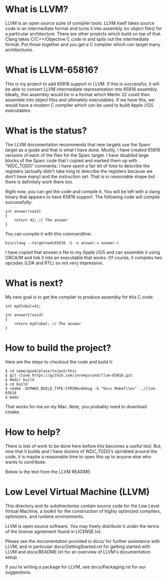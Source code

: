 What is LLVM?
============
LLVM is an open source suite of compiler tools.  LLVM itself takes source code
in an intermediate format and turns it into assembly (or object files) for a
particular architecture.  There are other projects which build on top of that.
Clang takes C/C++/Objective C code in and spits out the intermediate format.
Put those together and you get a C compiler which can target many architectures.


What is LLVM-65816?
=================
This is my project to add 65816 support in LLVM.  If this is successful, it
will be able to convert LLVM intermediate representation into 65816 assembly.
Ideally, this assembly would be in a format which Merlin 32 could then assemble
into object files and ultimately executables.  If we have this, we would have a
modern C compiler which can be used to build Apple //GS executables.


What is the status?
===============
The LLVM documentation recommends that new targets use the Sparc target as a
guide and that is what I have done.  Mostly, I have created 65816 versions of
each of the files for the Sparc target.  I have disabled large blocks of the
Sparc code that I copied and marked them up with “WDC_TODO” comments.  I have
spent a fair bit of time to describe the registers (actually didn’t take long
to describe the registers because we don’t have many) and the instruction set.
That is in reasonable shape but there is definitely work there too.

Right now, you can get the code and compile it.  You will be left with a clang
binary that appears to have 65816 support.  The following code will compile
successfully:

    int answer(void)
    {
        return 42; // The answer
    }

You can compile it with this commandline:

    bin/clang --target=wdc65816 -S -o answer.s answer.c

I have copied that answer.s file to my Apple //GS and can assemble it using
ORCA/M and link it into an executable that works.  Of course, it compiles
two opcodes (LDA and RTL) so not very impressive.


What is next?
===========
My next goal is to get the compiler to produce assembly for this C code:

    int myGlobal=42;
    
    int answer2(void)
    {
        return myGlobal; // The answer
    }


How to build the project?
=========================
Here are the steps to checkout the code and build it:

    $ cd some/good/place/to/put/this
    $ git clone https://github.com/jeremysrand/llvm-65816.git
    $ mkdir build
    $ cd build
    $ cmake -DCMAKE_BUILD_TYPE:STRING=Debug -G "Unix Makefiles" ../llvm-65816
    $ make

That works for me on my Mac.  Note, you probably need to download cmake.


How to help?
============
There is _lots_ of work to be done here before this becomes a useful tool.
But, now that it builds and I have dozens of WDC_TODO’s sprinkled around the
code, it is maybe a reasonable time to open this up to anyone else who wants to
contribute.


Below is the text from the LLVM README:


Low Level Virtual Machine (LLVM)
================================

This directory and its subdirectories contain source code for the Low Level
Virtual Machine, a toolkit for the construction of highly optimized compilers,
optimizers, and runtime environments.

LLVM is open source software. You may freely distribute it under the terms of
the license agreement found in LICENSE.txt.

Please see the documentation provided in docs/ for further
assistance with LLVM, and in particular docs/GettingStarted.rst for getting
started with LLVM and docs/README.txt for an overview of LLVM's
documentation setup.

If you're writing a package for LLVM, see docs/Packaging.rst for our
suggestions.

